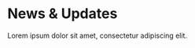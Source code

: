 <!-- src/content/en/news.md -->
# News & Updates
Lorem ipsum dolor sit amet, consectetur adipiscing elit.  

<!--
PROMPT: TODO: add blog feed or MDX posts here.
-->
